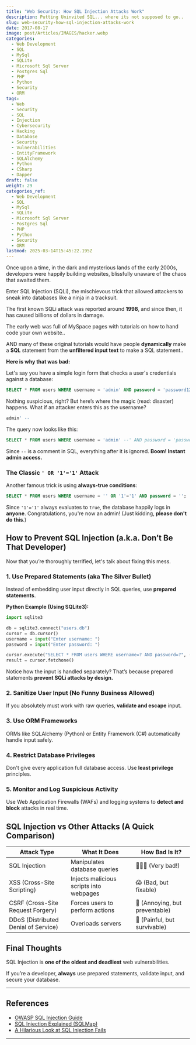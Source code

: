 ```yaml
---
title: "Web Security: How SQL Injection Attacks Work"
description: Putting Uninvited SQL... where its not supposed to go..
slug: web-security-how-sql-injection-attacks-work
date: 2017-08-17
image: post/Articles/IMAGES/hacker.webp
categories:
  - Web Development
  - SQL
  - MySql
  - SQLite
  - Microsoft Sql Server
  - Postgres Sql
  - PHP
  - Python
  - Security
  - ORM
tags:
  - Web
  - Security
  - SQL
  - Injection
  - Cybersecurity
  - Hacking
  - Database
  - Security
  - Vulnerabilities
  - EntityFramework
  - SQLAlchemy
  - Python
  - CSharp
  - Dapper
draft: false
weight: 29
categories_ref:
  - Web Development
  - SQL
  - MySql
  - SQLite
  - Microsoft Sql Server
  - Postgres Sql
  - PHP
  - Python
  - Security
  - ORM
lastmod: 2025-03-14T15:45:22.195Z
---
```

<!-- 
# Web Security: How SQL Injection Attacks Work

## A Brief History of SQL Injection (or: How Hackers Got Free Pizza)
-->

Once upon a time, in the dark and mysterious lands of the early 2000s, developers were happily building websites, blissfully unaware of the chaos that awaited them.

Enter SQL Injection (SQLi), the mischievous trick that allowed attackers to sneak into databases like a ninja in a tracksuit.

The first known SQLi attack was reported around **1998**, and since then, it has caused billions of dollars in damage.

<!-- Fun fact: Some hackers even used SQLi to order **free pizza** by modifying payment databases! 🍕
-->

The early web was full of MySpace pages with tutorials on how to hand code your own website..

AND many of these original tutorials would have people **dynamically** make a **SQL** statement from the **unfiltered input text** to make a SQL statement..

**Here is why that was bad:**

<!-- 
## Why Hackers Love SQL Injection (And Why You Shouldn’t)

Imagine leaving your front door open, thinking, “Who would actually just walk in?” Spoiler alert: **Hackers would**. SQL Injection is basically that, but for databases. The motivation behind SQLi attacks includes:

- **Data Theft** – Stealing credit card numbers, user credentials, and other sensitive info.
- **Website Defacement** – Because changing your homepage to “Hacked by Mr. Robot” is *so much fun*.
- **Bypassing Authentication** – “Forget your password? No worries, just SQL inject your way in!”
- **Destruction** – Some people just want to watch the world burn... or at least drop your database.

## How SQL Injection Works (With Code Examples!)
-->

Let's say you have a simple login form that checks a user's credentials against a database:

```sql
SELECT * FROM users WHERE username = 'admin' AND password = 'password123';
```

Nothing suspicious, right? But here’s where the magic (read: disaster) happens. What if an attacker enters this as the username?

```sql
admin' --
```

The query now looks like this:

```sql
SELECT * FROM users WHERE username = 'admin' --' AND password = 'password123';
```

Since `--` is a comment in SQL, everything after it is ignored. **Boom! Instant admin access.**

### The Classic `' OR '1'='1'` Attack

Another famous trick is using **always-true conditions**:

```sql
SELECT * FROM users WHERE username = '' OR '1'='1' AND password = '';
```

Since `'1'='1'` always evaluates to `true`, the database happily logs in **anyone**. Congratulations, you're now an admin! (Just kidding, **please don't do this**.)

## How to Prevent SQL Injection (a.k.a. Don’t Be That Developer)

Now that you’re thoroughly terrified, let's talk about fixing this mess.

### 1. Use Prepared Statements (aka The Silver Bullet)

Instead of embedding user input directly in SQL queries, use **prepared statements**.

**Python Example (Using SQLite3):**

```python
import sqlite3

db = sqlite3.connect("users.db")
cursor = db.cursor()
username = input("Enter username: ")
password = input("Enter password: ")

cursor.execute("SELECT * FROM users WHERE username=? AND password=?", (username, password))
result = cursor.fetchone()
```

Notice how the input is handled separately? That’s because prepared statements **prevent SQLi attacks by design.**

### 2. Sanitize User Input (No Funny Business Allowed)

If you absolutely must work with raw queries, **validate and escape** input.

### 3. Use ORM Frameworks

ORMs like SQLAlchemy (Python) or Entity Framework (C#) automatically handle input safely.

### 4. Restrict Database Privileges

Don't give every application full database access. Use **least privilege** principles.

### 5. Monitor and Log Suspicious Activity

Use Web Application Firewalls (WAFs) and logging systems to **detect and block** attacks in real time.

## SQL Injection vs Other Attacks (A Quick Comparison)

| Attack Type                          | What It Does                            | How Bad Is It?                 |
| ------------------------------------ | --------------------------------------- | ------------------------------ |
| SQL Injection                        | Manipulates database queries            | 🚨🚨🚨 (Very bad!)             |
| XSS (Cross-Site Scripting)           | Injects malicious scripts into webpages | 😱 (Bad, but fixable)          |
| CSRF (Cross-Site Request Forgery)    | Forces users to perform actions         | 🤨 (Annoying, but preventable) |
| DDoS (Distributed Denial of Service) | Overloads servers                       | 😤 (Painful, but survivable)   |

## Final Thoughts

SQL Injection is **one of the oldest and deadliest** web vulnerabilities.

If you’re a developer, **always** use prepared statements, validate input, and secure your database.

<!--
If you’re a hacker, well… go hack ethically instead. The world needs **more white hats** and fewer data breaches.

Stay safe out there, and keep your queries **hacker-proof**! 💻🔒
-->

***

## References

* [OWASP SQL Injection Guide](https://owasp.org/www-community/attacks/SQL_Injection)
* [SQL Injection Explained (SQLMap)](https://sqlmap.org/)
* [A Hilarious Look at SQL Injection Fails](https://www.exploit-db.com/)

***

